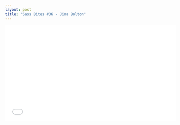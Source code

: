 ```yaml
---
layout: post
title: "Sass Bites #36 - Jina Bolton"
---
```


<iframe width='560' height='315' src='//www.youtube.com/embed/tfLgOOgYji8' frameborder='0' allowfullscreen></iframe>